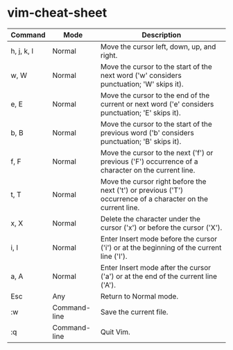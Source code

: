 # vim-cheat-sheet

| Command          | Mode         | Description                                                                                                  |
| ---------------- | ------------ | ------------------------------------------------------------------------------------------------------------ |
| h, j, k, l       | Normal       | Move the cursor left, down, up, and right.                                                                   |
| w<char>, W<char> | Normal       | Move the cursor to the start of the next word ('w' considers punctuation; 'W' skips it).                     |
| e<char>, E<char> | Normal       | Move the cursor to the end of the current or next word ('e' considers punctuation; 'E' skips it).            |
| b, B             | Normal       | Move the cursor to the start of the previous word ('b' considers punctuation; 'B' skips it).                 |
| f<char>, F<char> | Normal       | Move the cursor to the next ('f') or previous ('F') occurrence of a character on the current line.           |
| t<char>, T<char> | Normal       | Move the cursor right before the next ('t') or previous ('T') occurrence of a character on the current line. |
| x, X             | Normal       | Delete the character under the cursor ('x') or before the cursor ('X').                                      |
| i, I             | Normal       | Enter Insert mode before the cursor ('i') or at the beginning of the current line ('I').                     |
| a, A             | Normal       | Enter Insert mode after the cursor ('a') or at the end of the current line ('A').                            |
| Esc              | Any          | Return to Normal mode.                                                                                       |
| :w               | Command-line | Save the current file.                                                                                       |
| :q               | Command-line | Quit Vim.                                                                                                    |
